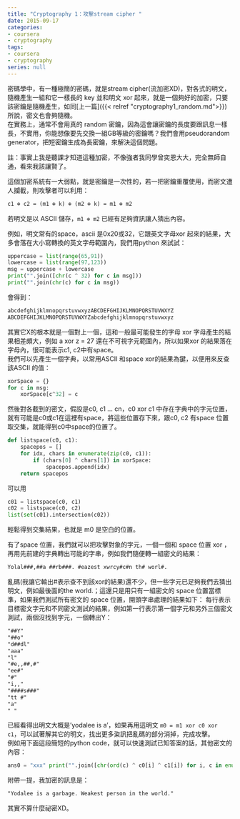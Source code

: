 ```yaml
---
title: "Cryptography 1：攻擊stream cipher "
date: 2015-09-17
categories:
- coursera
- cryptography
tags:
- coursera
- cryptography
series: null
---
```


密碼學中，有一種極簡的密碼，就是stream cipher(流加密XD)，對各式的明文，隨機產生一組和它一樣長的 key 並和明文 xor 起來，就是一個夠好的加密，只要該密鑰是隨機產生，如同[上一篇]({{< relref "cryptography1_random.md">}})所說，密文也會夠隨機。  
在實務上，通常不會用真的 random 密鑰，因為這會讓密鑰的長度要跟訊息一樣長，不實用，你能想像要先交換一組GB等級的密鑰嗎？我們會用pseudorandom generator，把短密鑰生成為長密鑰，來解決這個問題。  
<!--more-->
註：事實上我是聽課才知道這種加密，不像強者我同學曾奕恩大大，完全無師自通，看來我該讓賢了。  

這個加密系統有一大弱點，就是密鑰是一次性的，若一把密鑰重覆使用，而密文遭人攔截，則攻擊者可以利用：  
```txt
c1 ⊕ c2 = (m1 ⊕ k) ⊕ (m2 ⊕ k) = m1 ⊕ m2
```
若明文是以 ASCII 儲存，`m1 ⊕ m2` 已經有足夠資訊讓人猜出內容。  

例如，明文常有的space，ascii 是0x20或32，它跟英文字母xor 起來的結果，大多會落在大小寫轉換的英文字母範圍內，我們用python 來試試：  
```python
uppercase = list(range(65,91))
lowercase = list(range(97,123))
msg = uppercase + lowercase
print("".join([chr(c ^ 32) for c in msg]))
print("".join(chr(c) for c in msg))
```
會得到：  
```txt
abcdefghijklmnopqrstuvwxyzABCDEFGHIJKLMNOPQRSTUVWXYZ
ABCDEFGHIJKLMNOPQRSTUVWXYZabcdefghijklmnopqrstuvwxyz
```
其實它X的根本就是一個對上一個，這和一般最可能發生的字母 xor 字母產生的結果相差頗大，例如 a xor z = 27 還在不可視字元範圍內，所以如果xor 的結果落在字母內，很可能表示c1, c2中有space。  
我們可以先產生一個字典，以常用ASCII 和space xor的結果為鍵，以便用來反查該ASCII 的值：  
```python
xorSpace = {}
for c in msg:
    xorSpace[c^32] = c
```
然後對各截到的密文，假設是c0, c1 … cn，c0 xor c1 中存在字典中的字元位置，就有可能是c0或c1在這裡有space，將這些位置存下來，跟c0, c2 有space 位置取交集，就能得到c0中space的位置了。  
```python
def listspace(c0, c1):
    spacepos = []
    for idx, chars in enumerate(zip(c0, c1)):
        if (chars[0] ^ chars[1]) in xorSpace:
            spacepos.append(idx)
    return spacepos
```
可以用  
```python
c01 = listspace(c0, c1)
c02 = listspace(c0, c2)
list(set(c01).intersection(c02))
```
輕鬆得到交集結果，也就是 m0 是空白的位置。  

有了space 位置，我們就可以把攻擊對象的字元，一個一個和 space 位置 xor ，再用先前建的字典轉出可能的字串，例如我們隨便轉一組密文的結果：  
```txt
Yolal###,##a ##rb###. #eazest xwrcy#c#n th# worl#.
```
亂碼(我讓它輸出#表示查不到該xor的結果)還不少，但一些字元已足夠我們去猜出明文，例如最後面的the world.；這還只是用只有一組密文的 space 位置當標準，如果我們測試所有密文的 space 位置，開頭字串處理的結果如下：
每行表示目標密文字元和不同密文測試的結果，例如第一行表示第一個字元和另外三個密文測試，兩個沒找到字元，一個轉出Y：   
```txt
"##Y"
"##o"
"d##dl"
"aaa"
"l"
"#e,,##,#"
"ee#"
"#"
"i,,"
"####s###"
"tt #"
"a"
" "
```
已經看得出明文大概是’yodalee is a’，如果再用這明文 `m0 = m1 xor c0 xor c1`，可以試著解其它的明文，找出更多粢訊把亂碼的部分消掉，完成攻擊。  
例如用下面這段簡短的python code，就可以快速測試已知答案的話，其他密文的內容：   
```python
ans0 = "xxx" print("".join([chr(ord(c) ^ c0[i] ^ c1[i]) for i, c in enumerate(ans)])
```
附帶一提，我加密的訊息是：   
```txt
"Yodalee is a garbage. Weakest person in the world."
```
其實不算什麼祕密XD。